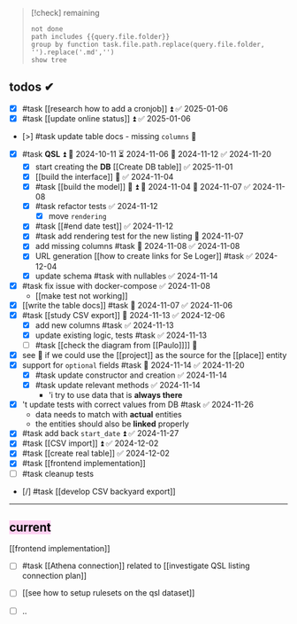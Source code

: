 
> [!check] remaining
> ```tasks
> not done
> path includes {{query.file.folder}}
> group by function task.file.path.replace(query.file.folder, '').replace('.md','')
> show tree
> ```

## todos ✔
- [x] #task [[research how to add a cronjob]] ⏫ ✅ 2025-01-06
- [x] #task [[update online status]] ⏫ ✅ 2025-01-06
- [>] #task update table docs - missing `columns` 🔽
- [x] #task **QSL** ⏫ 🛫 2024-10-11 ⏳ 2024-11-06 📅 2024-11-12 ✅ 2024-11-20
	- [x] start creating the **DB** [[Create DB table]] ✅ 2025-11-01 
	- [x] [[build the interface]] 🔼 ✅ 2024-11-04
	- [x] #task [[build the model]] 🎴 ⏫ 🛫 2024-11-04 📅 2024-11-07 ✅ 2024-11-08
	- [x] #task refactor tests ✅ 2024-11-12
		- [x] move `rendering`
	- [x] #task [[#end date test]] ✅ 2024-11-12
	- [x] #task add rendering test for the new listing 📅 2024-11-07
	- [x] add missing columns #task 📅 2024-11-08 ✅ 2024-11-08
	- [x] URL generation [[how to create links for Se Loger]] #task ✅ 2024-12-04
	- [x] update schema #task with nullables ✅ 2024-11-14
- [x] #task fix issue with docker-compose ✅ 2024-11-08
	- [[make test not working]]
- [x] [[write the table docs]] #task 📅 2024-11-07 ✅ 2024-11-06
- [x] #task [[study CSV export]] 📅 2024-11-13 ✅ 2024-12-06
	- [x] add new columns #task ✅ 2024-11-13
	- [x] update existing logic, tests #task ✅ 2024-11-13
	- [ ] #task [[check the diagram from [[Paulo]]]] 🔽
- [x] see 🙈 if we could use the [[project]] as the source for the [[place]] entity
- [x] support for `optional` fields #task 📅 2024-11-14 ✅ 2024-11-20
	- [x] #task update constructor and creation ✅ 2024-11-14
	- [x] #task update relevant methods ✅ 2024-11-14
		- 'i try to use data that is **always there**
- [x] 't update tests with correct values from DB #task ✅ 2024-11-26
	- data needs to match with **actual** entities
	- the entities should also be **linked** properly
- [x] #task add back `start_date` ⏫ ✅ 2024-11-27
- [x] #task [[CSV import]] ⏫ ✅ 2024-12-02
- [x] #task [[create real table]] ✅ 2024-12-02
- [x] #task [[frontend implementation]]
- [ ] #task cleanup tests
- [/] #task [[develop CSV backyard export]]

---
## <mark style="background: #FFB8EBA6;">current</mark>
[[frontend implementation]]

- [ ] #task [[Athena connection]] related to [[investigate QSL listing connection plan]]
- [ ] [[see how to setup rulesets on the qsl dataset]]
- [ ] ..

